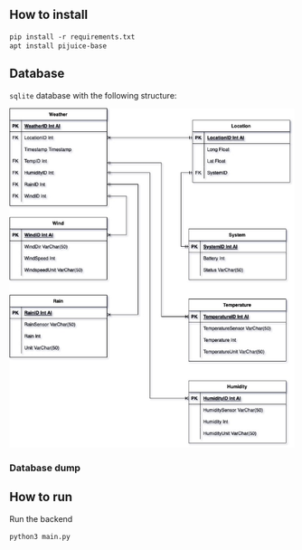 ## How to install
```
pip install -r requirements.txt
apt install pijuice-base
```

## Database
`sqlite` database with the following structure:

![Alt text](./WeatherDatabaseDiagram.jpg "database structure diagram")

### Database dump

## How to run

Run the backend

```
python3 main.py
```
